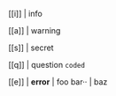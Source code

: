 [[i]]
| info

[[a]]
| warning

[[s]]
| secret

[[q]]
| question `coded`

[[e]]
| **error**
| foo bar··
| baz
